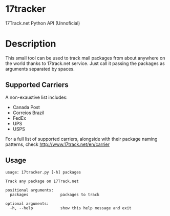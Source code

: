 # 17tracker
17Track.net Python API (Unnoficial)

# Description

This small tool can be used to track mail packages from about anywhere on the world thanks to 17track.net service. 
Just call it passing the packages as arguments separated by spaces. 

## Supported Carriers

A non-exaustive list includes:

- Canada Post
- Correios Brazil
- FedEx
- UPS
- USPS

For a full list of supported carriers, alongside with their package naming patterns, check http://www.17track.net/en/carrier

## Usage

```
usage: 17tracker.py [-h] packages

Track any package on 17Track.net

positional arguments:
  packages              packages to track

optional arguments:
  -h, --help            show this help message and exit
```
